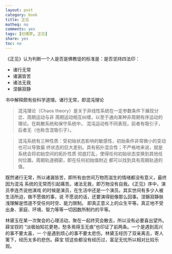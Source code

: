 ```yaml
---
layout: post
category: book
title: 正见
matheq: no
comments: yes
tags: [红楼梦, 正见]
share: yes
toc: no
---
```


《正见》认为判断一个人是否是佛教徒的标准是：是否坚持四法印：

- 诸行无常
- 诸漏皆苦
- 诸法无我
- 涅磐寂静

书中解释颇有些科学道理。诸行无常，即混沌理论

> 混沌理论（Chaos theory）是关于非线性系统在一定参数条件下展现分岔、周期运动与非
> 周期运动相互纠缠，以至于通向某种非周期有序运动的理论。在耗散系统和保守系统中，
> 混沌运动有不同表现，前者有吸引子，后者无（也称含混吸引子）。

> 混沌系统有三种性质：受初始状态影响的敏感性，初始条件非常微小的变动也可以导致最
> 终状态的巨大差别。具有拓扑混合性；不严格地来说，就是系统会将初始空间的拓扑性质
> 彻底打乱，使得任何初始状态变换到其他任何位置。周期轨道稠密，即在任何初始值附近
> 都可以找到具有周期轨道的值。

既然诸行无常，所以诸漏皆苦，即所有由世间万物而滋生的情绪都没有意义，最终因为混沌
系统的无常而引起痛苦。诸法无我，即万物没有自我。《正见》序中，演员李连杰说他演戏
的时候是演员，在生活中还是一个演员。其实世间有多少人被生活所迫，做不愿做的事，说
不愿说的话，还要演得挺像那么回事。涅磐寂静肤浅理解是悟道不受任何时空、能力限制。
即真正意义上的众生平等。真正地不受出身、家庭、环境、智力等等一切因数所制约的平等。

林黛玉在某一次聚会的心理活动，聚在一起终究会散去，所以没有必要喜出望外。薛宝钗的
“淡极始知花更艳，愁多焉得玉无痕”也印证了前两条。一个是遇到高兴的事不要太喜，一
个是遇到烦心的事不要太悲伤。林黛玉经历了双亲离去，寄人篱下，经历太多的悲伤。薛宝
钗这些都没有经历过，富足无忧所以相对比较乐观。
